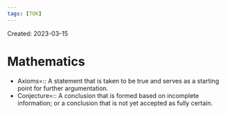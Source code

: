 ```yaml
---
tags: [TOK] 
---
```

Created: 2023-03-15

# Mathematics

- Axioms=:: A statement that is taken to be true and serves as a starting point for further argumentation.
- Conjecture=:: A conclusion that is formed based on incomplete information; or a conclusion that is not yet accepted as fully certain.